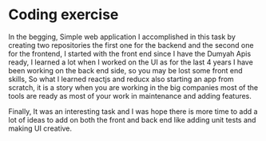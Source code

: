 # Coding exercise 

In the begging, Simple web application I accomplished in this task by creating two repositories the first one for the backend and the second one for the frontend, 
I started with the front end since I have the Dumyah Apis ready, I learned a lot when I worked on the UI as for the last 4 years I have been working on the back end side, so you may be lost some front end skills, So what I learned reactjs and reducx also starting an app from scratch, it is a story when you are working in the big companies most of the tools are ready as most of your work in maintenance and adding features.


Finally, 
It was an interesting task and I was hope there is more time to add a lot of ideas to add on both the front and back end like adding unit tests and making UI creative.
